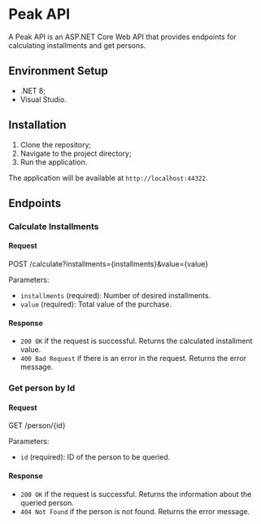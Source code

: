 # Peak API

A Peak API is an ASP.NET Core Web API that provides endpoints for calculating installments and get persons.

## Environment Setup

- .NET 8;
- Visual Studio.

## Installation

1. Clone the repository;
2. Navigate to the project directory;
3. Run the application.

The application will be available at `http://localhost:44322`.

## Endpoints

### Calculate Installments

#### Request
POST /calculate?installments={installments}&value={value}

Parameters:
- `installments` (required): Number of desired installments.
- `value` (required): Total value of the purchase.

#### Response
- `200 OK` if the request is successful. Returns the calculated installment value.
- `400 Bad Request` if there is an error in the request. Returns the error message.

### Get person by Id

#### Request
GET /person/{id}

Parameters:
- `id` (required): ID of the person to be queried.

#### Response
- `200 OK` if the request is successful. Returns the information about the queried person.
- `404 Not Found` if the person is not found. Returns the error message.
